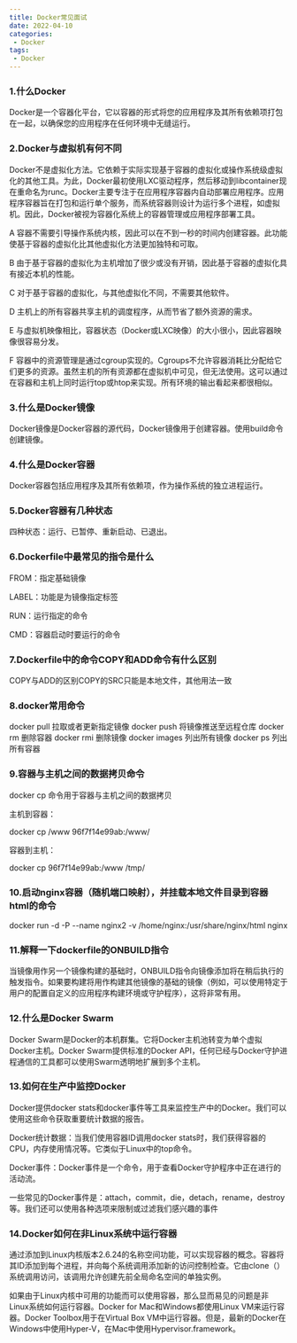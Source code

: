 ```yaml
---
title: Docker常见面试
date: 2022-04-10
categories:
 - Docker
tags:
 - Docker
---
```


### 1.什么Docker

Docker是一个容器化平台，它以容器的形式将您的应用程序及其所有依赖项打包在一起，以确保您的应用程序在任何环境中无缝运行。

### 2.Docker与虚拟机有何不同

Docker不是虚拟化方法。它依赖于实际实现基于容器的虚拟化或操作系统级虚拟化的其他工具。为此，Docker最初使用LXC驱动程序，然后移动到libcontainer现在重命名为runc。Docker主要专注于在应用程序容器内自动部署应用程序。应用程序容器旨在打包和运行单个服务，而系统容器则设计为运行多个进程，如虚拟机。因此，Docker被视为容器化系统上的容器管理或应用程序部署工具。

A 容器不需要引导操作系统内核，因此可以在不到一秒的时间内创建容器。此功能使基于容器的虚拟化比其他虚拟化方法更加独特和可取。

B 由于基于容器的虚拟化为主机增加了很少或没有开销，因此基于容器的虚拟化具有接近本机的性能。

C 对于基于容器的虚拟化，与其他虚拟化不同，不需要其他软件。

D 主机上的所有容器共享主机的调度程序，从而节省了额外资源的需求。

E 与虚拟机映像相比，容器状态（Docker或LXC映像）的大小很小，因此容器映像很容易分发。

F 容器中的资源管理是通过cgroup实现的。Cgroups不允许容器消耗比分配给它们更多的资源。虽然主机的所有资源都在虚拟机中可见，但无法使用。这可以通过在容器和主机上同时运行top或htop来实现。所有环境的输出看起来都很相似。

### 3.什么是Docker镜像

Docker镜像是Docker容器的源代码，Docker镜像用于创建容器。使用build命令创建镜像。

### 4.什么是Docker容器

Docker容器包括应用程序及其所有依赖项，作为操作系统的独立进程运行。

### 5.Docker容器有几种状态

四种状态：运行、已暂停、重新启动、已退出。

### 6.Dockerfile中最常见的指令是什么

FROM：指定基础镜像

LABEL：功能是为镜像指定标签

RUN：运行指定的命令

CMD：容器启动时要运行的命令

### 7.Dockerfile中的命令COPY和ADD命令有什么区别

COPY与ADD的区别COPY的SRC只能是本地文件，其他用法一致

### 8.docker常用命令

docker pull 拉取或者更新指定镜像
docker push 将镜像推送至远程仓库
docker rm 删除容器
docker rmi 删除镜像
docker images 列出所有镜像
docker ps 列出所有容器

### 9.容器与主机之间的数据拷贝命令

docker cp 命令用于容器与主机之间的数据拷贝

主机到容器：

docker cp /www 96f7f14e99ab:/www/

容器到主机：

docker cp 96f7f14e99ab:/www /tmp/

### 10.启动nginx容器（随机端口映射），并挂载本地文件目录到容器html的命令

docker run -d -P --name nginx2 -v /home/nginx:/usr/share/nginx/html nginx

### 11.解释一下dockerfile的ONBUILD指令

当镜像用作另一个镜像构建的基础时，ONBUILD指令向镜像添加将在稍后执行的触发指令。如果要构建将用作构建其他镜像的基础的镜像（例如，可以使用特定于用户的配置自定义的应用程序构建环境或守护程序），这将非常有用。

### 12.什么是Docker Swarm

Docker Swarm是Docker的本机群集。它将Docker主机池转变为单个虚拟Docker主机。Docker Swarm提供标准的Docker API，任何已经与Docker守护进程通信的工具都可以使用Swarm透明地扩展到多个主机。

### 13.如何在生产中监控Docker

Docker提供docker stats和docker事件等工具来监控生产中的Docker。我们可以使用这些命令获取重要统计数据的报告。

Docker统计数据：当我们使用容器ID调用docker stats时，我们获得容器的CPU，内存使用情况等。它类似于Linux中的top命令。

Docker事件：Docker事件是一个命令，用于查看Docker守护程序中正在进行的活动流。

一些常见的Docker事件是：attach，commit，die，detach，rename，destroy等。我们还可以使用各种选项来限制或过滤我们感兴趣的事件

### 14.Docker如何在非Linux系统中运行容器

通过添加到Linux内核版本2.6.24的名称空间功能，可以实现容器的概念。容器将其ID添加到每个进程，并向每个系统调用添加新的访问控制检查。它由clone（）系统调用访问，该调用允许创建先前全局命名空间的单独实例。

如果由于Linux内核中可用的功能而可以使用容器，那么显而易见的问题是非Linux系统如何运行容器。Docker for Mac和Windows都使用Linux VM来运行容器。Docker Toolbox用于在Virtual Box VM中运行容器。但是，最新的Docker在Windows中使用Hyper-V，在Mac中使用Hypervisor.framework。

